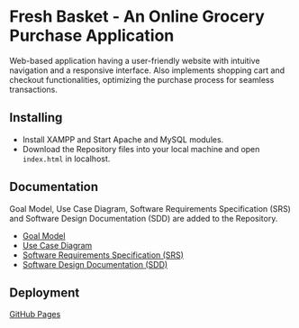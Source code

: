 # Fresh Basket - An Online Grocery Purchase Application

Web-based application having a user-friendly website with intuitive navigation and a responsive interface. Also implements shopping cart and checkout functionalities, optimizing the purchase process for seamless transactions.

## Installing

* Install XAMPP and Start Apache and MySQL modules.
* Download the Repository files into your local machine and open ```index.html``` in localhost.

## Documentation

Goal Model, Use Case Diagram, Software Requirements Specification (SRS) and Software Design Documentation (SDD) are added to the Repository.

* [Goal Model](https://github.com/suman2799/fresh-basket/blob/bd90a045e605a353cc682d8b78ec113103380339/Goal_Model.pdf)
* [Use Case Diagram](https://github.com/suman2799/fresh-basket/blob/bd90a045e605a353cc682d8b78ec113103380339/Use_Case_Diagram.pdf)
* [Software Requirements Specification (SRS)](https://github.com/suman2799/fresh-basket/blob/bd90a045e605a353cc682d8b78ec113103380339/Software_Requirements_Specification.pdf)
* [Software Design Documentation (SDD)](https://github.com/suman2799/fresh-basket/blob/bd90a045e605a353cc682d8b78ec113103380339/Software_Design_Documentation.pdf)

## Deployment

[GitHub Pages](https://suman2799.github.io/fresh-basket/)

